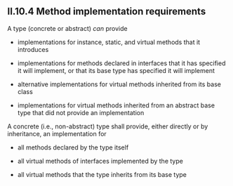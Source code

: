 ## II.10.4 Method implementation requirements

A type (concrete or abstract) *can* provide

 * implementations for instance, static, and virtual methods that it introduces

 * implementations for methods declared in interfaces that it has specified it will implement, or that its base type has specified it will implement

 * alternative implementations for virtual methods inherited from its base class

 * implementations for virtual methods inherited from an abstract base type that did not provide an implementation

A concrete (i.e., non-abstract) type shall provide, either directly or by inheritance, an implementation for

 * all methods declared by the type itself

 * all virtual methods of interfaces implemented by the type

 * all virtual methods that the type inherits from its base type

